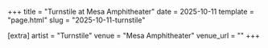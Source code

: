 +++
title = "Turnstile at Mesa Amphitheater"
date = 2025-10-11
template = "page.html"
slug = "2025-10-11-turnstile"

[extra]
artist = "Turnstile"
venue = "Mesa Amphitheater"
venue_url = ""
+++
